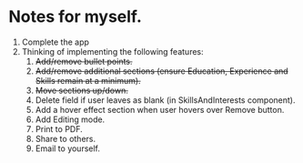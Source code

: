 # Notes for myself.

1. Complete the app
2. Thinking of implementing the following features:
   1. ~~Add/remove bullet points.~~
   2. ~~Add/remove additional sections (ensure Education, Experience and Skills remain at a minimum).~~
   3. ~~Move sections up/down.~~
   4. Delete field if user leaves as blank (in SkillsAndInterests component).
   5. Add a hover effect section when user hovers over Remove button.
   6. Add Editing mode.
   7. Print to PDF.
   8. Share to others.
   9. Email to yourself.
